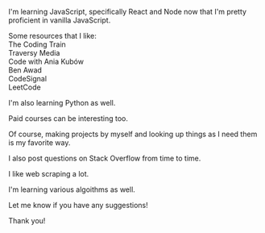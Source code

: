 I'm learning JavaScript, specifically React and Node now that I'm pretty proficient in vanilla JavaScript.

Some resources that I like:  
The Coding Train  
Traversy Media  
Code with Ania Kubów  
Ben Awad  
CodeSignal  
LeetCode

I'm also learning Python as well.

Paid courses can be interesting too.

Of course, making projects by myself and looking up things as I need them is my favorite way.  

I also post questions on Stack Overflow from time to time.

I like web scraping a lot.

I'm learning various algoithms as well.

Let me know if you have any suggestions!

Thank you!

